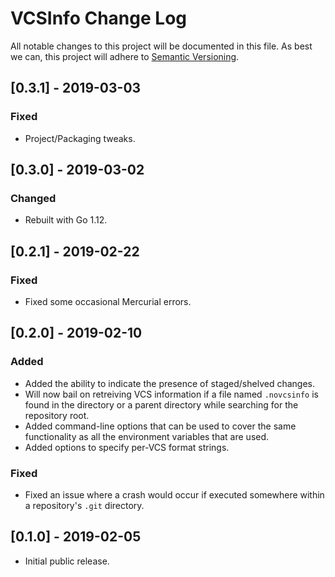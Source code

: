 # VCSInfo Change Log

All notable changes to this project will be documented in this file. As best we
can, this project will adhere to [Semantic Versioning](https://semver.org).


## [0.3.1] - 2019-03-03

### Fixed

* Project/Packaging tweaks.


## [0.3.0] - 2019-03-02

### Changed

* Rebuilt with Go 1.12.


## [0.2.1] - 2019-02-22

### Fixed

* Fixed some occasional Mercurial errors.


## [0.2.0] - 2019-02-10

### Added

* Added the ability to indicate the presence of staged/shelved changes.
* Will now bail on retreiving VCS information if a file named ``.novcsinfo`` is
  found in the directory or a parent directory while searching for the
  repository root.
* Added command-line options that can be used to cover the same functionality
  as all the environment variables that are used.
* Added options to specify per-VCS format strings.

### Fixed

* Fixed an issue where a crash would occur if executed somewhere within a
  repository's ``.git`` directory.


## [0.1.0] - 2019-02-05

* Initial public release.

